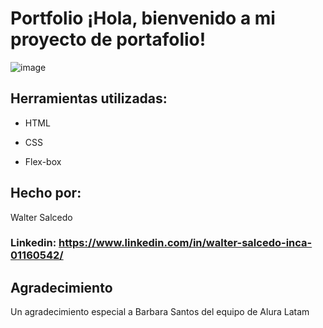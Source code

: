 ﻿# Portfolio ¡Hola, bienvenido a mi proyecto de portafolio!
![image](https://github.com/user-attachments/assets/a086df68-01a9-423f-a043-1483b745c603)


## Herramientas utilizadas:

* HTML

* CSS

* Flex-box

## Hecho por:

Walter Salcedo

### Linkedin: https://www.linkedin.com/in/walter-salcedo-inca-01160542/

## Agradecimiento

Un agradecimiento especial a Barbara Santos del equipo de Alura Latam
